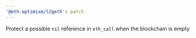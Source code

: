 ```yaml
---
'@eth-optimism/l2geth': patch
---
```


Protect a possible `nil` reference in `eth_call` when the blockchain is empty

